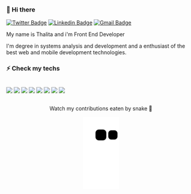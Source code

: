 
### 👋 Hi there
[![Twitter Badge](https://img.shields.io/badge/-@thalisantos-5e005e?style=flat-square&labelColor=5e005e&logo=twitter&logoColor=white&link=https://twitter.com/dieegosf)](https://twitter.com/dieegosf) 
[![Linkedin Badge](https://img.shields.io/badge/-Thalita%20Santos-5e005e?style=flat-square&logo=Linkedin&logoColor=white&link=https://www.linkedin.com/in/mariathalitasantos/)](https://www.linkedin.com/in/mariathalitasantos/) 
[![Gmail Badge](https://img.shields.io/badge/-mariathalitasantos00@gmail.com-5e005e?style=flat-square&logo=Gmail&logoColor=white&link=mailto:mariathalitasantos00@gmail.com)](mailto:mariathalitasantos00@gmail.com)

  
My name is Thalita and i'm Front End Developer

I'm degree in systems analysis and development and a enthusiast of the best web and mobile development technologies.
  
### ⚡ Check my techs
<div style="display: inline_block"><br>
  <img src="https://img.shields.io/badge/HTML5-E34F26?style=for-the-badge&logo=html5&logoColor=white">
  <img src="https://img.shields.io/badge/CSS3-1572B6?style=for-the-badge&logo=css3&logoColor=white">
  <img src="https://img.shields.io/badge/JavaScript-323330?style=for-the-badge&logo=javascript&logoColor=F7DF1E">
  <img src="https://img.shields.io/badge/TypeScript-007ACC?style=for-the-badge&logo=typescript&logoColor=white">
  <img src="https://img.shields.io/badge/React-20232A?style=for-the-badge&logo=react&logoColor=61DAFB">
  <img src="https://img.shields.io/badge/Node.js-339933?style=for-the-badge&logo=nodedotjs&logoColor=white">
  <img src="https://img.shields.io/badge/Expo-1B1F23?style=for-the-badge&logo=expo&logoColor=white">
  <img src="https://img.shields.io/badge/styled--components-DB7093?style=for-the-badge&logo=styled-components&logoColor=white">
 
  

<div>
  
##
  
<div align="center">
Watch my contributions eaten by snake 🐍

  ![Snake animation](https://github.com/thalisantos/thalisantos/blob/output/github-contribution-grid-snake.svg)
</div> 
  

